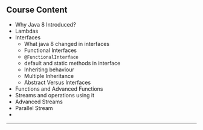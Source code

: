 ## Course Content
- Why Java 8 Introduced?
- Lambdas
- Interfaces
    - What java 8 changed in interfaces
    - Functional Interfaces
    - `@FunctionalInterface`
    - default and static methods in interface
    - Inheriting behaviour
    - Multiple Inheritance 
    - Abstract Versus Interfaces
- Functions and Advanced Functions
- Streams and operations using it
- Advanced Streams
- Parallel Stream
- 
---
